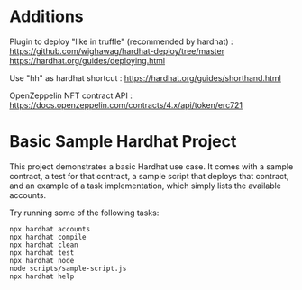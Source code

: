 # Additions

Plugin to deploy "like in truffle" (recommended by hardhat) : 
https://github.com/wighawag/hardhat-deploy/tree/master
https://hardhat.org/guides/deploying.html

Use "hh" as hardhat shortcut : 
https://hardhat.org/guides/shorthand.html

OpenZeppelin NFT contract API :
https://docs.openzeppelin.com/contracts/4.x/api/token/erc721

# Basic Sample Hardhat Project

This project demonstrates a basic Hardhat use case. It comes with a sample contract, a test for that contract, a sample script that deploys that contract, and an example of a task implementation, which simply lists the available accounts.

Try running some of the following tasks:

```shell
npx hardhat accounts
npx hardhat compile
npx hardhat clean
npx hardhat test
npx hardhat node
node scripts/sample-script.js
npx hardhat help
```
